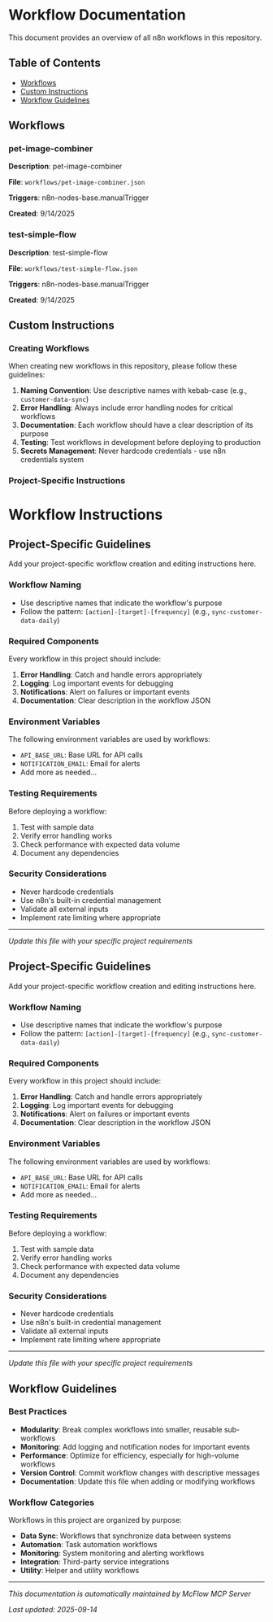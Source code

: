 # Workflow Documentation

This document provides an overview of all n8n workflows in this repository.

## Table of Contents

- [Workflows](#workflows)
- [Custom Instructions](#custom-instructions)
- [Workflow Guidelines](#workflow-guidelines)

## Workflows

<!-- Workflows will be automatically added here -->

### pet-image-combiner

**Description**: pet-image-combiner

**File**: `workflows/pet-image-combiner.json`

**Triggers**: n8n-nodes-base.manualTrigger

**Created**: 9/14/2025


### test-simple-flow

**Description**: test-simple-flow

**File**: `workflows/test-simple-flow.json`

**Triggers**: n8n-nodes-base.manualTrigger

**Created**: 9/14/2025


## Custom Instructions

### Creating Workflows

When creating new workflows in this repository, please follow these guidelines:

1. **Naming Convention**: Use descriptive names with kebab-case (e.g., `customer-data-sync`)
2. **Error Handling**: Always include error handling nodes for critical workflows
3. **Documentation**: Each workflow should have a clear description of its purpose
4. **Testing**: Test workflows in development before deploying to production
5. **Secrets Management**: Never hardcode credentials - use n8n credentials system

### Project-Specific Instructions

# Workflow Instructions

## Project-Specific Guidelines

Add your project-specific workflow creation and editing instructions here.

### Workflow Naming

- Use descriptive names that indicate the workflow's purpose
- Follow the pattern: `[action]-[target]-[frequency]` (e.g., `sync-customer-data-daily`)

### Required Components

Every workflow in this project should include:

1. **Error Handling**: Catch and handle errors appropriately
2. **Logging**: Log important events for debugging
3. **Notifications**: Alert on failures or important events
4. **Documentation**: Clear description in the workflow JSON

### Environment Variables

The following environment variables are used by workflows:

- `API_BASE_URL`: Base URL for API calls
- `NOTIFICATION_EMAIL`: Email for alerts
- Add more as needed...

### Testing Requirements

Before deploying a workflow:

1. Test with sample data
2. Verify error handling works
3. Check performance with expected data volume
4. Document any dependencies

### Security Considerations

- Never hardcode credentials
- Use n8n's built-in credential management
- Validate all external inputs
- Implement rate limiting where appropriate

---

*Update this file with your specific project requirements*

## Project-Specific Guidelines

Add your project-specific workflow creation and editing instructions here.

### Workflow Naming

- Use descriptive names that indicate the workflow's purpose
- Follow the pattern: `[action]-[target]-[frequency]` (e.g., `sync-customer-data-daily`)

### Required Components

Every workflow in this project should include:

1. **Error Handling**: Catch and handle errors appropriately
2. **Logging**: Log important events for debugging
3. **Notifications**: Alert on failures or important events
4. **Documentation**: Clear description in the workflow JSON

### Environment Variables

The following environment variables are used by workflows:

- `API_BASE_URL`: Base URL for API calls
- `NOTIFICATION_EMAIL`: Email for alerts
- Add more as needed...

### Testing Requirements

Before deploying a workflow:

1. Test with sample data
2. Verify error handling works
3. Check performance with expected data volume
4. Document any dependencies

### Security Considerations

- Never hardcode credentials
- Use n8n's built-in credential management
- Validate all external inputs
- Implement rate limiting where appropriate

---

*Update this file with your specific project requirements*

## Workflow Guidelines

### Best Practices

- **Modularity**: Break complex workflows into smaller, reusable sub-workflows
- **Monitoring**: Add logging and notification nodes for important events
- **Performance**: Optimize for efficiency, especially for high-volume workflows
- **Version Control**: Commit workflow changes with descriptive messages
- **Documentation**: Update this file when adding or modifying workflows

### Workflow Categories

Workflows in this project are organized by purpose:

- **Data Sync**: Workflows that synchronize data between systems
- **Automation**: Task automation workflows
- **Monitoring**: System monitoring and alerting workflows
- **Integration**: Third-party service integrations
- **Utility**: Helper and utility workflows

---

*This documentation is automatically maintained by McFlow MCP Server*


*Last updated: 2025-09-14*
